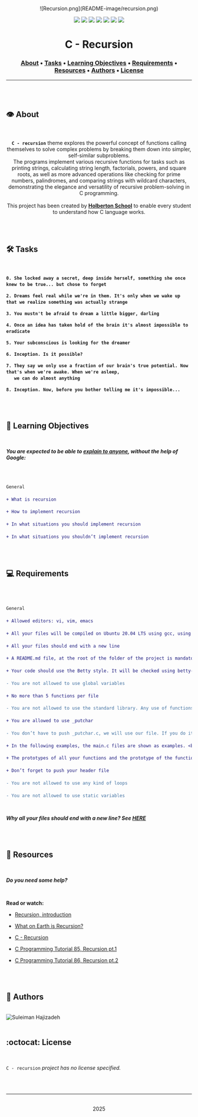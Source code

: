 <div align="center">
<br>
![Recursion.png](README-image/recursion.png)

</div>


<p align="center">
<img src="https://img.shields.io/badge/-C-yellow">
<img src="https://img.shields.io/badge/-Linux-lightgrey">
<img src="https://img.shields.io/badge/-WSL-brown">
<img src="https://img.shields.io/badge/-Ubuntu%2020.04.4%20LTS-orange">
<img src="https://img.shields.io/badge/-JetBrains-blue">
<img src="https://img.shields.io/badge/-Holberton%20School-red">
<img src="https://img.shields.io/badge/License-not%20specified-brightgreen">
</p>


<h1 align="center"> C - Recursion </h1>


<h3 align="center">
<a href="https://github.com/SuleimanHajizadeh/holbertonschool-low_level_programming/tree/master/recursion#eye-about">About</a> •
<a href="https://github.com/SuleimanHajizadeh/holbertonschool-low_level_programming/tree/master/recursion#hammer_and_wrench-tasks">Tasks</a> •
<a href="https://github.com/SuleimanHajizadeh/holbertonschool-low_level_programming/tree/master/recursion#memo-learning-objectives">Learning Objectives</a> •
<a href="https://github.com/SuleimanHajizadeh/holbertonschool-low_level_programming/tree/master/recursion#computer-requirements">Requirements</a> •
<a href="https://github.com/SuleimanHajizadeh/holbertonschool-low_level_programming/tree/master/recursion#mag_right-resources">Resources</a> •
<a href="https://github.com/SuleimanHajizadeh/holbertonschool-low_level_programming/tree/master/recursion#bust_in_silhouette-authors">Authors</a> •
<a href="https://github.com/SuleimanHajizadeh/holbertonschool-low_level_programming/tree/master/recursion#octocat-license">License</a>
</h3>

---

<!-- ------------------------------------------------------------------------------------------------- -->

<br>
<br>

## :eye: About

<br>

<div align="center">

**`C - recursion`** theme explores the powerful concept of functions calling themselves to solve complex problems by breaking them down into simpler, self-similar subproblems.
<br>
The programs implement various recursive functions for tasks such as printing strings, calculating string length, factorials, powers, and square roots, as well as more advanced operations like checking for prime numbers, palindromes, and comparing strings with wildcard characters, demonstrating the elegance and versatility of recursive problem-solving in C programming.
<br>
<br>
This project has been created by **[Holberton School](https://www.holbertonschool.com/about-holberton)** to enable every student to understand how C language works.

</div>

<br>
<br>

<!-- ------------------------------------------------------------------------------------------------- -->

## :hammer_and_wrench: Tasks

<br>

**`0. She locked away a secret, deep inside herself, something she once knew to be true... but chose to forget`**

**`2. Dreams feel real while we're in them. It's only when we wake up that we realize something was actually strange`**

**`3. You mustn't be afraid to dream a little bigger, darling`**

**`4. Once an idea has taken hold of the brain it's almost impossible to eradicate`**

**`5. Your subconscious is looking for the dreamer`**

**`6. Inception. Is it possible?`**

**`7. They say we only use a fraction of our brain's true potential. Now that's when we're awake. When we're asleep,`** <br>
**`   we can do almost anything`**

**`8. Inception. Now, before you bother telling me it's impossible...`**

<br>
<br>

<!-- ------------------------------------------------------------------------------------------------- -->

## :memo: Learning Objectives

<br>

**_You are expected to be able to [explain to anyone](https://fs.blog/feynman-learning-technique/), without the help of Google:_**

<br>

```diff

General

+ What is recursion

+ How to implement recursion

+ In what situations you should implement recursion

+ In what situations you shouldn’t implement recursion

```

<br>
<br>

<!-- ------------------------------------------------------------------------------------------------- -->

## :computer: Requirements

<br>

```diff

General

+ Allowed editors: vi, vim, emacs

+ All your files will be compiled on Ubuntu 20.04 LTS using gcc, using the options -Wall -Werror -Wextra -pedantic -std=gnu89

+ All your files should end with a new line

+ A README.md file, at the root of the folder of the project is mandatory

+ Your code should use the Betty style. It will be checked using betty-style.pl and betty-doc.pl

- You are not allowed to use global variables

+ No more than 5 functions per file

- You are not allowed to use the standard library. Any use of functions like printf, puts, etc… is forbidden

+ You are allowed to use _putchar

- You don’t have to push _putchar.c, we will use our file. If you do it won’t be taken into account

+ In the following examples, the main.c files are shown as examples. <br> You can use them to test your functions, but you don’t have to push them to your repo (if you do we won’t take them into account). <br> We will use our own main.c files at compilation. <br> Our main.c files might be different from the one shown in the examples

+ The prototypes of all your functions and the prototype of the function _putchar should be included in your header file called main.h

+ Don’t forget to push your header file

- You are not allowed to use any kind of loops

- You are not allowed to use static variables

```

<br>

**_Why all your files should end with a new line? See [HERE](https://unix.stackexchange.com/questions/18743/whats-the-point-in-adding-a-new-line-to-the-end-of-a-file/18789)_**

<br>
<br>

<!-- ------------------------------------------------------------------------------------------------- -->

## :mag_right: Resources

<br>

**_Do you need some help?_**

<br>

**Read or watch:**

* [Recursion, introduction](https://drive.google.com/file/d/13a0fhzeupSFVGPMKWFAQLbXvMEH8MBFa/view?usp=sharing)

* [What on Earth is Recursion?](https://www.youtube.com/watch?v=Mv9NEXX1VHc)

* [C - Recursion](https://www.tutorialspoint.com/cprogramming/c_recursion.htm)

* [C Programming Tutorial 85, Recursion pt.1](https://www.youtube.com/watch?v=XGxbXMP6k8k)

* [C Programming Tutorial 86, Recursion pt.2](https://www.youtube.com/watch?v=7XiIS6HobNs)

<br>
<br>

<!-- ------------------------------------------------------------------------------------------------- -->

## :bust_in_silhouette: Authors

<br>

<img src="https://img.shields.io/badge/Suleiman%20Hajizadeh-darkblue" alt="Suleiman Hajizadeh" width="120">

<br>
<br>

<!-- ------------------------------------------------------------------------------------------------- -->

## :octocat: License

<br>

```C - recursion``` _project has no license specified._

<br>
<br>

---

<p align="center"><br>2025</p>
